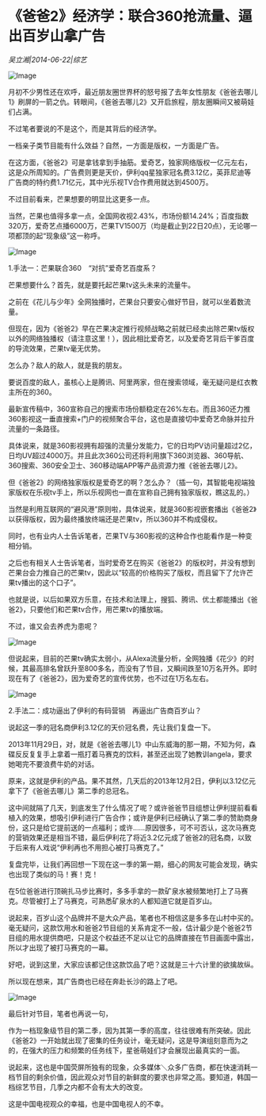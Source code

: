 # 《爸爸2》经济学：联合360抢流量、逼出百岁山拿广告

*吴立湘|2014-06-22|综艺*

![Image](http://p2.pstatp.com/large/6c37000114f0f7a41121)

月初不少男性还在欢呼，最近朋友圈世界杯的怒号报了去年女性朋友《爸爸去哪儿1》刷屏的一箭之仇。转眼间，《爸爸去哪儿2》又开启旅程，朋友圈瞬间又被萌娃们占满。

不过笔者要说的不是这个，而是其背后的经济学。

一档亲子类节目能有什么效益？自然，一方面是版权，一方面是广告。

在这方面，《爸爸2》可是拿钱拿到手抽筋。爱奇艺，独家网络版权一亿元左右，这是众所周知的。广告费则更是天价，伊利qq星独家冠名费3.12亿，英菲尼迪等广告商的特约费1.71亿元，其中光乐视TV合作费用就达到4500万。

不过目前看来，芒果想要的明显比这更多一点。

当然，芒果也值得多拿一点，全国网收视2.43%，市场份额14.24%；百度指数320万，爱奇艺点播6000万，芒果TV1500万（均是截止到22日20点），无论哪一项都顶的起“现象级”这一称呼。

![Image](http://p1.pstatp.com/large/6c37000114ef5e7437e0)

1.手法一：芒果联合360　“对抗”爱奇艺百度系？

芒果想要什么？首先，就是要托起芒果tv这头未来的流量牛。

之前在《花儿与少年》全网独播时，芒果台只要安心做好节目，就可以坐着数流量。

但现在，因为《爸爸2》早在芒果决定推行视频战略之前就已经卖出除芒果tv版权以外的网络独播权（请注意这里！），因此相比爱奇艺，以及爱奇艺背后干爹百度的导流效果，芒果tv毫无优势。

怎么办？敌人的敌人，就是我的朋友。

要说百度的敌人，虽核心上是腾讯、阿里两家，但在搜索领域，毫无疑问是红衣教主所在的360。

最新宣传稿中，360宣称自己的搜索市场份额稳定在26%左右。而且360还力推360影视这一垂直搜索+门户的视频聚合平台，这也是直接切中爱奇艺命脉并拉升流量的一条路径。

具体说来，就是360影视拥有超强的流量分发能力，它的日均PV访问量超过2亿，日均UV超过4000万。并且此次360公司还将利用旗下360浏览器、360导航、360搜索、360安全卫士、360移动端APP等产品资源力推《爸爸去哪儿2》。

但《爸爸2》的网络独家版权是爱奇艺的啊？怎么办？（插一句，其智能电视端独家版权在乐视tv手上，所以乐视网也一直在宣称自己拥有独家版权，瞧这乱的。）

当然是利用互联网的“避风港”原则啦，具体说来，就是360影视嵌套播出《爸爸2》以获得版权，因为最终播放终端还是芒果tv，所以360并不构成侵权。

同时，也有业内人士告诉笔者，芒果TV与360影视的这种合作也能看作是一种变相分销。

之后也有相关人士告诉笔者，当时爱奇艺在购买《爸爸2》的版权时，并没有想到芒果台会力推自己的芒果tv，因此以“较高的价格购买了版权，而且留下了允许芒果tv播出的这个口子”。

也就是说，以后如果双方乐意，在技术和法理上，搜狐、腾讯、优土都能播出《爸爸2》，只要他们和芒果tv合作，用芒果tv的播放端。

不过，谁又会去养虎为患呢？

![Image](http://p2.pstatp.com/large/6c350001869cd7a5d2a3)

但说起来，目前的芒果tv确实太弱小，从Alexa流量分析，全网独播《花少》的时候，其最高排名曾跃升至800多名，而没有了节目，又瞬间跌至10万名开外。即时现在有了《爸爸2》，因为爱奇艺的宣传优势，也不过在1万名左右。

![Image](http://p2.pstatp.com/large/6c37000114ee888032d0)

2.手法二：成功逼出了伊利的有码营销　再逼出广告商百岁山？

说起这一季的冠名商伊利3.12亿的天价冠名费，先让我们复盘一下。

2013年11月29日，对，就是《爸爸去哪儿1》中山东威海的那一期，不知为何，森碟反反复复手上拿着一瓶打着马赛克的饮料，甚至还出现了她教训angela，要求她喝完不要浪费牛奶的对话。

原来，这就是伊利的产品。果不其然，几天后的2013年12月2日，伊利以3.12亿元拿下了《爸爸去哪儿》第二季的总冠名。

这中间就隔了几天，到底发生了什么情况了呢？或许爸爸节目组想让伊利提前看看植入的效果，想吸引伊利进行广告合作；或许是伊利已经确认了第二季的赞助商身份，这只是给它提前送的一点福利；或许……原因很多，可不可否认，这次马赛克的营销效果还是相当不错，最后伊利花了将近3.2亿元成了爸爸2的冠名商，以致于后来有人戏说“伊利再也不用担心被打马赛克了。”

复盘完毕，让我们再回想一下现在这一季的第一期，细心的网友可能会发现，确实也出现了类似的马！赛！克！

在5位爸爸进行顶碗扎马步比赛时，多多手拿的一款矿泉水被频繁地打上了马赛克。尽管被打上了马赛克，可熟悉矿泉水的人都知道它就是百岁山。

说起来，百岁山这个品牌并不是大众产品，笔者也不相信这是多多在山村中买的。毫无疑问，这款饮用水和爸爸2节目组的关系肯定不一般，估计最少是个爸爸2节目组的用水提供商吧，只是这个权益还不足以让它的品牌直接在节目画面中露出，所以才出现了被打马赛克的一幕。

好吧，说到这里，大家应该都记住这款饮品了吧？这就是三十六计里的欲擒故纵。

所以现在想来，其广告商也已经在奔赴长沙的路上了吧。

![Image](http://p2.pstatp.com/large/6c3300056da8e52dc54f)

最后针对节目，笔者也再说一句，

作为一档现象级节目的第二季，因为其第一季的高度，往往很难有所突破。因此《爸爸2》一开始就出现了密集的任务设计，毫无疑问，这是导演组刻意而为之的，在强大的压力和频繁的任务线下，星爸萌娃们才会展现出最真实的一面。

说起来，这也是中国荧屏所独有的现象，众多媒体＼众多广告商，都在快速消耗一档节目的剩余价值，因此观众对节目的新鲜度的要求也非常之高。要知道，韩国一档综艺节目，几季之内都不会有太大的改变。

这是中国电视观众的幸福，也是中国电视人的不幸。

